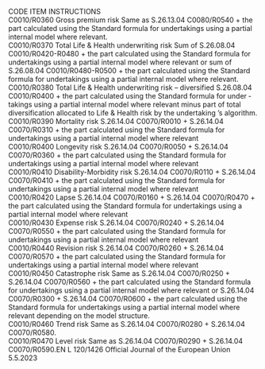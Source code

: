  
CODE  ITEM  INSTRUCTIONS  
C0010/R0360  Gross premium risk  Same as S.26.13.04 C0080/R0540 + the part calculated using the Standard formula 
for undertakings using a partial internal model where relevant.  
C0010/R0370  Total Life & Health 
underwriting risk  Sum of S.26.08.04 C0010/R0420-R0480 + the part calculated using the Standard 
formula for undertakings using a partial internal model where relevant 
or sum of S.26.08.04 C0010/R0480-R0500 + the part calculated using the Standard 
formula for undertakings using a partial internal model where relevant.  
C0010/R0380  Total Life & Health 
underwriting risk – 
diversified  S.26.08.04 C0010/R0400 + the part calculated using the Standard formula for under ­
takings using a partial internal model where relevant minus part of total diversification 
allocated to Life & Health risk by the undertaking ’s algorithm.  
C0010/R0390  Mortality risk  S.26.14.04 C0070/R0010 + S.26.14.04 C0070/R0310 + the part calculated using 
the Standard formula for undertakings using a partial internal model where relevant  
C0010/R0400  Longevity risk  S.26.14.04 C0070/R0050 + S.26.14.04 C0070/R0360 + the part calculated using 
the Standard formula for undertakings using a partial internal model where relevant  
C0010/R0410  Disability-Morbidity risk  S.26.14.04 C0070/R0110 + S.26.14.04 C0070/R0410 + the part calculated using 
the Standard formula for undertakings using a partial internal model where relevant  
C0010/R0420  Lapse  S.26.14.04 C0070/R0160 + S.26.14.04 C0070/R0470 + the part calculated using 
the Standard formula for undertakings using a partial internal model where relevant  
C0010/R0430  Expense risk  S.26.14.04 C0070/R0240 + S.26.14.04 C0070/R0550 + the part calculated using 
the Standard formula for undertakings using a partial internal model where relevant  
C0010/R0440  Revision risk  S.26.14.04 C0070/R0260 + S.26.14.04 C0070/R0570 + the part calculated using 
the Standard formula for undertakings using a partial internal model where relevant  
C0010/R0450  Catastrophe risk  Same as S.26.14.04 C0070/R0250 + S.26.14.04 C0070/R0560 + the part calculated 
using the Standard formula for undertakings using a partial internal model where 
relevant or S.26.14.04 C0070/R0300 + S.26.14.04 C0070/R0600 + the part 
calculated using the Standard formula for undertakings using a partial internal model 
where relevant depending on the model structure.  
C0010/R0460  Trend risk  Same as S.26.14.04 C0070/R0280 + S.26.14.04 C0070/R0580.  
C0010/R0470  Level risk  Same as S.26.14.04 C0070/R0290 + S.26.14.04 C0070/R0590.EN  L 120/1426 Official Journal of the European Union 5.5.2023